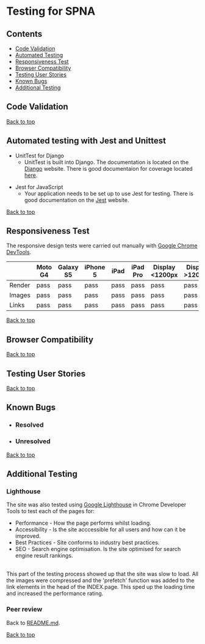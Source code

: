 # Testing for SPNA

## Contents

* [Code Validation](<#code-validation>)
* [Automated Testing](<#automated-testing-with-jest-and-unittest>)
* [Responsiveness Test](<#responsiveness-test>)
* [Browser Compatibility](<#browser-compatibility>)
* [Testing User Stories](<#testing-user-stories>)
* [Known Bugs](<#known-bugs>)
* [Additional Testing](<#additional-testing>)

<!-- ToDo - Acceptance criteria for user stories testing,
    - tests themselves.
 -->

## Code Validation
<!-- The Flying Scotsmen has be throughly tested. All the code has been run through the [W3C html validator](https://validator.w3.org/), the [W3C CSS validator](https://jigsaw.w3.org/css-validator/) and the [JavaScript JSHint validator](https://jshint.com/). 
The code passed the W3C Validator barring all the django template tags. Outside of those, no errors were found.
The CSS passed the W3C Validator passed once an error with the 'transition-timing-function' propery was corrected (from '1000ms' to 'ease-in').
After some minor re-formatting the script passed the JSHint tests. There are some warnings about unused variables, however these are related to bootstrap, the googlemaps api and the flatpicker add-on. 

* CSS Validation

![W3C CSS Validation](media/readme-images/w3c-css.png)

* Pep8 Validation for booking/views.py but same result for all custom .py files.

![PEP8 Validation](media/readme-images/pep8.png)

* JSHint results

![JSHint Validation](media/readme-images/jshint.png) -->

[Back to top](<#contents>)
## Automated testing with Jest and Unittest

<!-- The automated testing for The Flying Scotsmen was completed using the Django built in test library Unittest, more specifically the TestCase class. The tests cover form, models and views. Overall test coverage is at 87% for the Python based files. 
Jest was used for the testing with JavaScript. There are a number of external sources used (Google Maps, Flatpickr, Bootstrap) so I haven't endeavoured to test those items within my code. The coverage of the script file as a whole is at 38%. -->

* UnitTest for Django
    * UnitTest is built into Django. The documentation is located on the [Django](https://docs.djangoproject.com/en/4.0/topics/testing/overview/#running-tests) website. There is good documentaion for coverage located [here](https://docs.djangoproject.com/en/4.0/internals/contributing/writing-code/unit-tests/#code-coverage).

<!-- ![Unittest Validation](media/readme-images/unittest.png)

![Coverage report](media/readme-images/coverage.png) -->

* Jest for JavaScript
    * Your application needs to be set up to use Jest for testing. There is good documentation on the [Jest](https://jestjs.io/docs/getting-started) website. 
<!-- 
![Jest Validation](media/readme-images/jest.png) -->

[Back to top](<#contents>)
## Responsiveness Test

The responsive design tests were carried out manually with [Google Chrome DevTools](https://developer.chrome.com/docs/devtools/).

|        | Moto G4 | Galaxy S5 | iPhone 5 | iPad | iPad Pro | Display <1200px | Display >1200px |
|--------|---------|-----------|----------|------|----------|-----------------|-----------------|
| Render | pass    | pass      | pass     | pass | pass     | pass            | pass            |
| Images | pass    | pass      | pass     | pass | pass     | pass            | pass            |
| Links  | pass    | pass      | pass     | pass | pass     | pass            | pass            |

[Back to top](<#contents>)
## Browser Compatibility
<!-- * The Flying Scotsmen application has been tested on Chrome, Edge, Safari and Firefox. During development the various webkits were used with the existing CSS to help prevent browser compatability issues. The Animate CSS library was used to help make the animations functional on all browsers.  -->

[Back to top](<#contents>)
## Testing User Stories
<!-- * As a USER I can MAKE A BOOKING so that I CAN USE THE GROUP AIRCRAFT TO FLY.
    - Once you are registered and approved by the Admin. The User can then access the Booking page by the Navigation menus. On the Bookings page the Approved User can then make bookings. 

* As a USER I want to VIEW A CALENDAR OF BOOKINGS so that I CAN SEE AVAILABILITY OF AIRCRAFT.
    - Once you are registered and approved by the Admin. The User can then access the Calendar page by the Navigation menus. On the Calendar page the Approved User can view all the bookings that have been both approved and awaiting approval.  

* As a USER I want to CANCEL A BOOKING so that I HAVE FLEXIBILITY WHEN BOOKING.
    - On both the Booking page and the Calendar page the user can click on a 'Delete booking' icon. They will then be prompted to check that they want to proceed with the cancellation. 

* As a USER I want to EDIT A BOOKING so that I CAN CHANGE MY BOOKING DETAILS.
    - On both the Booking page and the Calendar page the user can click on an 'edit booking' icon and be taken to the edit-booking page to amend their booking.

* As a USER I want to REGISTER WITH THE SITE so thank I CAN MAKE BOOKINGS.
    - On the home page there is a link to a Register page. Here the user can submit a form making a case to join the group. That information is then passed to the Admin for approval.

* As a USER I want to SEE WHAT AIRCRAFT THE GROUP OPERATES so that I CAN DECIDE IF I REGISTER.
    - On the home page there is some information about the group and the aircraft they operate. It gives the user a basic understanding of what the aircraft capabilities are.

* As a USER I want to LOGIN so that I CAN VIEW, MAKE AND EDIT MY BOOKINGS.
    - From any page a Login page can be accessed by the bottom most button in the navigation menus. This will take the User to a login page, or if they are already logged in, if clicked, it will log the user out.

* As an ADMIN I want to VIEW BOOKINGS so that I CAN MAKE SURE THE AIRCRAFT ARE AVAILABLE.
    - Once logged into the Admin page of the site the Admin can approve, view, amend, and cancel the bookings.

* As an ADMIN I want to EDIT BOOKINGS so that I CAN CONTACT THE USERS IF THE CONDITIONS CHANGE.
    - Once logged into the Admin page of the site the Admin can approve, view, amend, and cancel the bookings.

* As an ADMIN I want to BOOK SLOTS so that THE AIRCRAFT HAVE PREPOPULATED SLOTS FOR MAINTAINANCE.
    - In the Admin page the Admin has access to all the inner workings of the booking system. If the group gets more aircraft, the Admin can add these on with little effort. If more slots become available, again, the Admin can add more slots. If Admin needs to book an aircraft out for maintance or test flights this is also possible on both the Admin site and the main site once logged in as Admin. -->

[Back to top](<#contents>)
## Known Bugs
* ### Resolved
    <!-- There were a number of bugs that were overcome during the development process. 
    1. The availability panel on the calendar page. The Calendar in the template tags isn't recognised by the availability section so it was difficult to find the problem and then develop a fix. The fix was to position it absolutley to the page and not the other block elements.

    2. I wanted to add a message to be associated with the new user on the sign-up page. I tried submitting it as a separate form but that wasn't the ideal solution. The fix was to modify the default User class. Then modify the default sign-up form. 


    3. During testing a console error relating to 'Module is not recognised'. After some investigation it was discovered that there were incompatibility issuse with the script.js and the script.jest.js files.
    <br>
    Initially I attemped to remove 'module.exports = {myFunctions}' and replace it with 'export {myFunctions}'. This removed the console error but caused the test file to fail (see next bug!).

    ![Module error](media/readme-images/module-error.png)

    4. Now that the module error was removed. The next task was to get the script.test.js file to run and pass all tests. This was a bit more complicated, the problem seems widespread and the fixes seem very dependent on the rest of the code setup. After trying numerous 'fixes' ranging from renaming the .js files to .mjs files to setting up jest.config.js files.
    The ultimate fix in this case was to create a babel.config.js file and to include the following;
    <br>
    <br>

    > // babel.config.js //
        module.exports = {
        presets: [
            [
            '@babel/preset-env',
            {
                targets: {
                node: 'current',
                },
            },
            ],
            ["@babel/preset-react"],
        ],
        };

    The issue seems to stem from the transferring of the common JS into a format readable by ES Modules. Jest/Babel seems to need configuring to accept the ES6 variation of JS.  -->

* ### Unresolved
    <!-- * At the time of writing there is one bug that might detract from the User Experience over the long term. On the Bookings page, currently all the bookings are displayed with the latest being at the top. As the number of bookings increase, the application will continue to display all the existing bookings. This will eventually take up memory and thus time. The most recent bookings are readily visible. For convenience it would be nice to only display the previous 6 months bookings for example. 

    * When the application is viewed in a development environment (In this case, port 8000 with GitPod) the email function will not work. The server fails to connect to the email ports (tried ports 587 and 465). Upon further investigation it appears that GitPod have blocked the access on those ports recently to prevent attacks. The work around to get the tests to run and pass is to assign another EMAIL_BACKEND environmental variable for testing purposes As well as the following code in the views to bypass the sending of email in the development environment.
    
    > if 'runserver' in sys.argv:

    As the email functionality isn't crucial for the application whilst in the development environment this bug will we investigated further after final deployment. 
    <br>
    The error message is below:

    ![Email error](media/readme-images/email_error.png) -->

[Back to top](<#contents>)
## Additional Testing
### Lighthouse
The site was also tested using [Google Lighthouse](https://developers.google.com/web/tools/lighthouse) in Chrome Developer Tools to test each of the pages for:
* Performance - How the page performs whilst loading.
* Accessibility - Is the site acccessible for all users and how can it be improved.
* Best Practices - Site conforms to industry best practices.
* SEO - Search engine optimisation. Is the site optimised for search engine result rankings.
<!-- 
Here are the results from The Flying Scotsmen test;

![Lighthouse home](media/readme-images/lh-home.png) -->

<br>
This part of the testing process showed up that the site was slow to load. All the images were compressed and the 'prefetch' function was added to the link elements in the head of the INDEX.page. This sped up the loading time and increased the performance rating.

### Peer review
<!-- The Flying Scotsmen Application has been tested by Peers both in the software development field and external to it. The feedback has generally been positive but with minor points cropping up from time to time. A common one has been 'Server Errors(500)' whilst trying to register or send a contact message. This was found to have been caused by the command to send the email associated with the request. The fix was to change the security settings on the gmail account registered to the application to allow access from low security applications and two factor login and the email side. This poses no problems for the user, it means that the admin of the functional email address would need to complete the extra login steps. -->

Back to [README.md](./README.md#testing).


[Back to top](<#contents>)